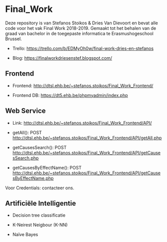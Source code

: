 # Final_Work

Deze repository is van Stefanos Stoikos & Dries Van Dievoort en bevat alle code voor het vak Final Work 2018-2019. 
Gemaakt tot het behalen van de graad van bachelor in de toegepaste informatica te Erasmushogeschool Brussel.

* Trello: https://trello.com/b/EDMyOh0w/final-work-dries-en-stefanos

* Blog: https://finalworkdriesenstef.blogspot.com/

## Frontend

* Frontend: http://dtsl.ehb.be/~stefanos.stoikos/Final_Work_Frontend/

* Frontend DB: https://dt5.ehb.be/phpmyadmin/index.php

## Web Service

* Link: http://dtsl.ehb.be/~stefanos.stoikos/Final_Work_Frontend/API/

* getAll(): POST http://dtsl.ehb.be/~stefanos.stoikos/Final_Work_Frontend/API/getAll.php

* getCausesSearch(): POST http://dtsl.ehb.be/~stefanos.stoikos/Final_Work_Frontend/API/getCausesSearch.php

* getCausesByEffectName(): POST http://dtsl.ehb.be/~stefanos.stoikos/Final_Work_Frontend/API/getCausesByEffectName.php

Voor Credentials: contacteer ons.

## Artificiële Intelligentie

* Decision tree classificatie

* K-Neirest Neigbour (K-NN)

* Naïve Bayes


